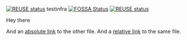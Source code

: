 <!-- markdown-link-check-disable-next-line -->
[![REUSE status](https://api.reuse.software/badge/github.com/kyma-project/lifecycle-manager)](https://api.reuse.software/info/github.com/kyma-project/lifecycle-manager)
testinfra
[![FOSSA Status](https://app.fossa.io/api/projects/git%2Bgithub.com%2Fkyma-project%2Ftest-infra.svg?type=shield)](https://app.fossa.io/projects/git%2Bgithub.com%2Fkyma-project%2Ftest-infra?ref=badge_shield)
[![REUSE status](https://api.reuse.software/badge/github.com/kyma-project/test-infra)](https://api.reuse.software/info/github.com/kyma-project/test-infra)


Hey there

And an [absolute link](/other.md) to the other file. And a [relative link](other.md) to the same file.
